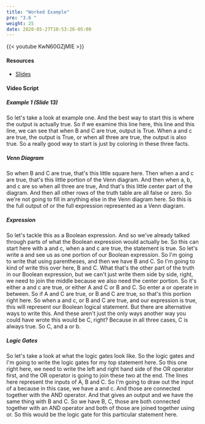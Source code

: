 ```yaml
---
title: "Worked Example"
pre: "3.6 "
weight: 25
date: 2020-05-27T10:53:26-05:00
---
```


{{< youtube KwN60GZjMlE >}}


#### Resources

* [Slides](../slides/03-Bits-and-Boolean-Algebra.pdf)

#### Video Script

##### Example 1 (Slide 13)
So let's take a look at example one. And the best way to start this is where the output is actually true. So if we examine this line here, this line and this line, we can see that when B and C are true, output is True. When a and c are true, the output is True, or when all three are true, the output is also true. So a really good way to start is just by coloring in these three facts. 

##### Venn Diagram

So when B and C are true, that's this little square here. Then when a and c are true, that's this little portion of the Venn diagram. And then when a, b, and c are so when all three are true, And that's this little center part of the diagram. And then all other rows of the truth table are all false or zero. So we're not going to fill in anything else in the Venn diagram here. So this is the full output of or the full expression represented as a Venn diagram. 

##### Expression

So let's tackle this as a Boolean expression. And so we've already talked through parts of what the Boolean expression would actually be. So this can start here with a and c, when a and c are true, the statement is true. So let's write a and see us as one portion of our Boolean expression. So I'm going to write that using parentheses, and then we have B and C. So I'm going to kind of write this over here, B and C. What that's the other part of the truth in our Boolean expression, but we can't just write them side by side, right, we need to join the middle because we also need the center portion. So it's either a and c are true, or either A and C or B and C. So enter a or operate in between. So if A and C are true, or B and C are true, so that's this portion right here. So when a and c, or B and C are true, and our expression is true, this will represent our Boolean logical statement. But there are alternative ways to write this. And these aren't just the only ways another way you could have wrote this would be C, right? Because in all three cases, C is always true. So C, and a or b. 

##### Logic Gates

So let's take a look at what the logic gates look like. So the logic gates and I'm going to write the logic gates for my top statement here. So this one right here, we need to write the left and right hand side of the OR operator first, and the OR operator is going to join these two at the end. The lines here represent the inputs of A, B and C. So I'm going to draw out the input of a because in this case, we have a and c. And those are connected together with the AND operator. And that gives an output and we have the same thing with B and C. So we have B, C, those are both connected together with an AND operator and both of those are joined together using or. So this would be the logic gate for this particular statement here.
